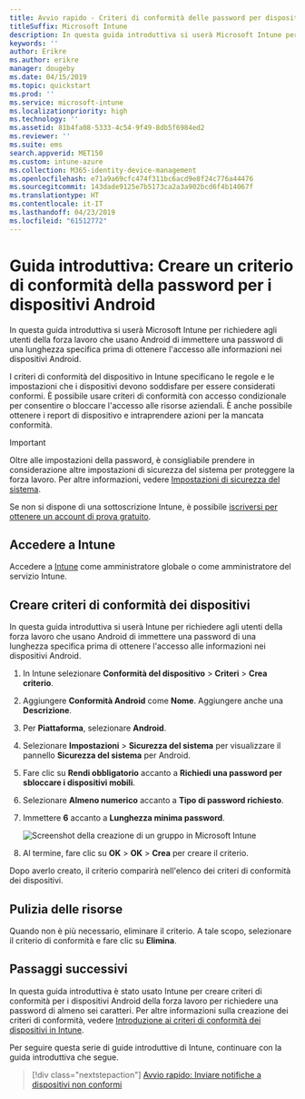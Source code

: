 ```yaml
---
title: Avvio rapido - Criteri di conformità delle password per dispositivi Android
titleSuffix: Microsoft Intune
description: In questa guida introduttiva si userà Microsoft Intune per impostare la lunghezza della password obbligatoria per i dispositivi Android.
keywords: ''
author: Erikre
ms.author: erikre
manager: dougeby
ms.date: 04/15/2019
ms.topic: quickstart
ms.prod: ''
ms.service: microsoft-intune
ms.localizationpriority: high
ms.technology: ''
ms.assetid: 81b4fa08-5333-4c54-9f49-8db5f6984ed2
ms.reviewer: ''
ms.suite: ems
search.appverid: MET150
ms.custom: intune-azure
ms.collection: M365-identity-device-management
ms.openlocfilehash: e71a9a69cfc474f311bc6acd9e8f24c776a44476
ms.sourcegitcommit: 143dade9125e7b5173ca2a3a902bcd6f4b14067f
ms.translationtype: HT
ms.contentlocale: it-IT
ms.lasthandoff: 04/23/2019
ms.locfileid: "61512772"
---
```

# <a name="quickstart-create-a-password-compliance-policy-for-android-devices"></a>Guida introduttiva: Creare un criterio di conformità della password per i dispositivi Android

In questa guida introduttiva si userà Microsoft Intune per richiedere agli utenti della forza lavoro che usano Android di immettere una password di una lunghezza specifica prima di ottenere l'accesso alle informazioni nei dispositivi Android. 

I criteri di conformità del dispositivo in Intune specificano le regole e le impostazioni che i dispositivi devono soddisfare per essere considerati conformi. È possibile usare criteri di conformità con accesso condizionale per consentire o bloccare l'accesso alle risorse aziendali. È anche possibile ottenere i report di dispositivo e intraprendere azioni per la mancata conformità.

> [!IMPORTANT]
> Oltre alle impostazioni della password, è consigliabile prendere in considerazione altre impostazioni di sicurezza del sistema per proteggere la forza lavoro. Per altre informazioni, vedere [Impostazioni di sicurezza del sistema](compliance-policy-create-android-for-work.md).

Se non si dispone di una sottoscrizione Intune, è possibile [iscriversi per ottenere un account di prova gratuito](free-trial-sign-up.md).

## <a name="sign-in-to-intune"></a>Accedere a Intune

Accedere a [Intune](https://aka.ms/intuneportal) come amministratore globale o come amministratore del servizio Intune. 

## <a name="create-a-device-compliance-policy"></a>Creare criteri di conformità dei dispositivi

In questa guida introduttiva si userà Intune per richiedere agli utenti della forza lavoro che usano Android di immettere una password di una lunghezza specifica prima di ottenere l'accesso alle informazioni nei dispositivi Android.

1. In Intune selezionare **Conformità del dispositivo** > **Criteri** > **Crea criterio**.
2. Aggiungere **Conformità Android** come **Nome**. Aggiungere anche una **Descrizione**.
3. Per **Piattaforma**, selezionare **Android**. 
4. Selezionare **Impostazioni** > **Sicurezza del sistema** per visualizzare il pannello **Sicurezza del sistema** per Android.
5. Fare clic su **Rendi obbligatorio** accanto a **Richiedi una password per sbloccare i dispositivi mobili**.
6. Selezionare **Almeno numerico** accanto a **Tipo di password richiesto**.
7. Immettere **6** accanto a **Lunghezza minima password**. 

    ![Screenshot della creazione di un gruppo in Microsoft Intune](media/quickstart-set-password-length-android/quickstart-set-password-length-android-01.png)

7. Al termine, fare clic su **OK** > **OK** > **Crea** per creare il criterio.

Dopo averlo creato, il criterio comparirà nell'elenco dei criteri di conformità dei dispositivi. 

## <a name="clean-up-resources"></a>Pulizia delle risorse

Quando non è più necessario, eliminare il criterio. A tale scopo, selezionare il criterio di conformità e fare clic su **Elimina**.

## <a name="next-steps"></a>Passaggi successivi

In questa guida introduttiva è stato usato Intune per creare criteri di conformità per i dispositivi Android della forza lavoro per richiedere una password di almeno sei caratteri. Per altre informazioni sulla creazione dei criteri di conformità, vedere [Introduzione ai criteri di conformità dei dispositivi in Intune](device-compliance-get-started.md).

Per seguire questa serie di guide introduttive di Intune, continuare con la guida introduttiva che segue.

> [!div class="nextstepaction"]
> [Avvio rapido: Inviare notifiche a dispositivi non conformi](quickstart-send-notification.md)
